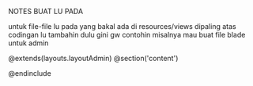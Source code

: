 NOTES BUAT LU PADA

untuk file-file lu pada yang bakal ada di resources/views
dipaling atas codingan lu tambahin dulu gini gw contohin misalnya mau buat file blade untuk admin
<!--Contoh-->
@extends(layouts.layoutAdmin)
@section('content')
<!--ISI DARI CODINGAN LU-->
@endinclude
